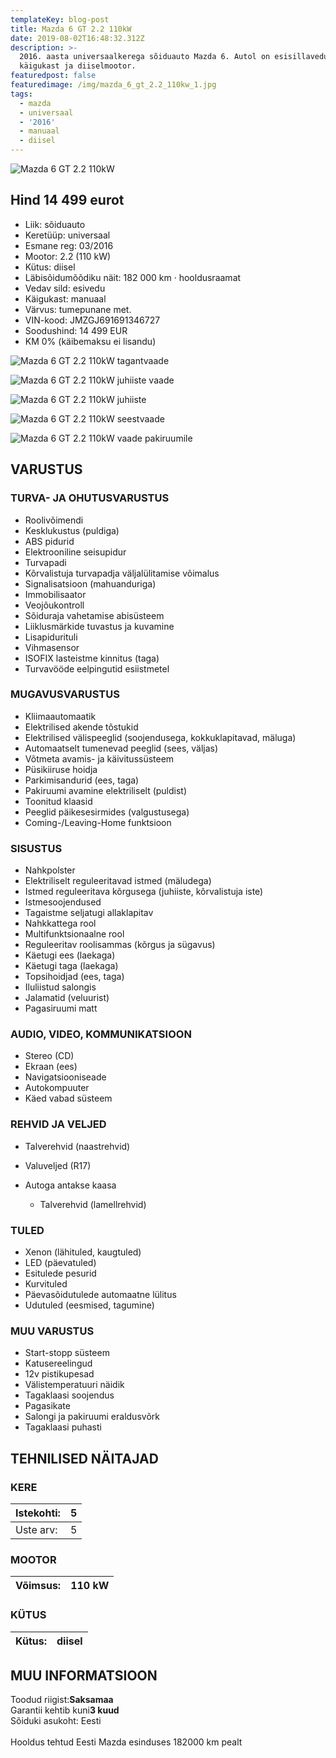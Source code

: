 ```yaml
---
templateKey: blog-post
title: Mazda 6 GT 2.2 110kW
date: 2019-08-02T16:48:32.312Z
description: >-
  2016. aasta universaalkerega sõiduauto Mazda 6. Autol on esisillavedu, manuaal
  käigukast ja diiselmootor.
featuredpost: false
featuredimage: /img/mazda_6_gt_2.2_110kw_1.jpg
tags:
  - mazda
  - universaal
  - '2016'
  - manuaal
  - diisel
---
```

![Mazda 6 GT 2.2 110kW](/img/mazda_6_gt_2.2_110kw_1.jpg "Mazda 6 GT 2.2 110kW")

## Hind 14 499 eurot

* Liik:	sõiduauto
* Keretüüp:	universaal
* Esmane reg:	03/2016
* Mootor:	2.2 (110 kW)
* Kütus:	diisel
* Läbisõidumõõdiku näit:	182 000 km · hooldusraamat
* Vedav sild:	esivedu
* Käigukast:	manuaal
* Värvus:	tumepunane met.
* VIN-kood:	JMZGJ691691346727
* Soodushind:	14 499 EUR
* KM 0% (käibemaksu ei lisandu)

![Mazda 6 GT 2.2 110kW tagantvaade](/img/mazda_6_gt_2.2_110kw_2.jpg "Mazda 6 GT 2.2 110kW tagantvaade")

![Mazda 6 GT 2.2 110kW juhiiste vaade](/img/mazda_6_gt_2.2_110kw_3.jpg "Mazda 6 GT 2.2 110kW juhiiste vaade")



![Mazda 6 GT 2.2 110kW juhiiste](/img/mazda_6_gt_2.2_110kw_4.jpg "Mazda 6 GT 2.2 110kW juhiiste")



![Mazda 6 GT 2.2 110kW seestvaade](/img/mazda_6_gt_2.2_110kw_5.jpg "Mazda 6 GT 2.2 110kW seestvaade")



![Mazda 6 GT 2.2 110kW vaade pakiruumile](/img/mazda_6_gt_2.2_110kw_6.jpg "Mazda 6 GT 2.2 110kW vaade pakiruumile")

<!--StartFragment-->

## VARUSTUS

### TURVA- JA OHUTUSVARUSTUS

* Roolivõimendi
* Kesklukustus (puldiga)
* ABS pidurid
* Elektrooniline seisupidur
* Turvapadi
* Kõrvalistuja turvapadja väljalülitamise võimalus
* Signalisatsioon (mahuanduriga)
* Immobilisaator
* Veojõukontroll
* Sõiduraja vahetamise abisüsteem
* Liiklusmärkide tuvastus ja kuvamine
* Lisapidurituli
* Vihmasensor
* ISOFIX lasteistme kinnitus (taga)
* Turvavööde eelpingutid esiistmetel

### MUGAVUSVARUSTUS

* Kliimaautomaatik
* Elektrilised akende tõstukid
* Elektrilised välispeeglid (soojendusega, kokkuklapitavad, mäluga)
* Automaatselt tumenevad peeglid (sees, väljas)
* Võtmeta avamis- ja käivitussüsteem
* Püsikiiruse hoidja
* Parkimisandurid (ees, taga)
* Pakiruumi avamine elektriliselt (puldist)
* Toonitud klaasid
* Peeglid päikesesirmides (valgustusega)
* Coming-/Leaving-Home funktsioon

### SISUSTUS

* Nahkpolster
* Elektriliselt reguleeritavad istmed (mäludega)
* Istmed reguleeritava kõrgusega (juhiiste, kõrvalistuja iste)
* Istmesoojendused
* Tagaistme seljatugi allaklapitav
* Nahkkattega rool
* Multifunktsionaalne rool
* Reguleeritav roolisammas (kõrgus ja sügavus)
* Käetugi ees (laekaga)
* Käetugi taga (laekaga)
* Topsihoidjad (ees, taga)
* Iluliistud salongis
* Jalamatid (veluurist)
* Pagasiruumi matt

### AUDIO, VIDEO, KOMMUNIKATSIOON

* Stereo (CD)
* Ekraan (ees)
* Navigatsiooniseade
* Autokompuuter
* Käed vabad süsteem

### REHVID JA VELJED

* Talverehvid (naastrehvid)
* Valuveljed (R17)
* Autoga antakse kaasa

  * Talverehvid (lamellrehvid)

### TULED

* Xenon (lähituled, kaugtuled)
* LED (päevatuled)
* Esitulede pesurid
* Kurvituled
* Päevasõidutulede automaatne lülitus
* Udutuled (eesmised, tagumine)

### MUU VARUSTUS

* Start-stopp süsteem
* Katusereelingud
* 12v pistikupesad
* Välistemperatuuri näidik
* Tagaklaasi soojendus
* Pagasikate
* Salongi ja pakiruumi eraldusvõrk
* Tagaklaasi puhasti

## TEHNILISED NÄITAJAD

### KERE

| Istekohti: | 5   |
| ---------- | --- |
| Uste arv:  | 5   |

### MOOTOR

| Võimsus: | 110 kW |
| -------- | ------ |

### KÜTUS

| Kütus: | diisel |
| ------ | ------ |

## MUU INFORMATSIOON

Toodud riigist:**Saksamaa**\
Garantii kehtib kuni**3 kuud**\
Sõiduki asukoht: Eesti\
\
Hooldus tehtud Eesti Mazda esinduses 182000 km pealt

<!--EndFragment-->
